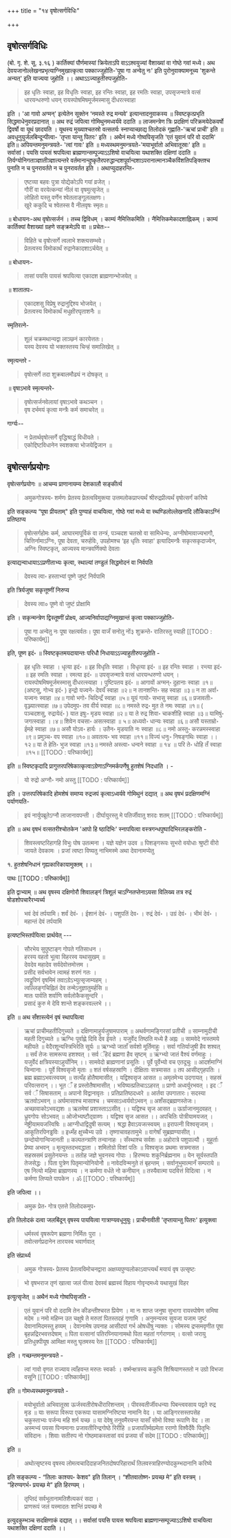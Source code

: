+++
title = "१४ वृषोत्सर्गविधिः"

+++
## वृषोत्सर्गविधिः 

(बो. गृ. शे. सू. ३.१६ ) कार्तिक्यां पौर्णमास्यां क्रियेताऽपि वाऽऽश्वयुज्यां वैशाख्यां वा गोष्ठे गवां मध्ये। अथ देवयजानोल्लेखनप्रभृत्याग्निमुखात्कृत्वा पक्काज्जुहोति-'पूषा गा अन्वेतु नः' इति पुरोनुवाक्यामनूच्य 'शुकन्ते अन्यत्' इति याज्यया जुहोति ।। अथाऽऽज्याहुतीरुपजुहोति-

> इह धृतिः स्वाहा, इह विधृतिः स्वाहा, इह रन्तिः स्वाहा, इह रमतिः स्वाहा, उपसृजन्मात्रे वत्सं धारयन्धरुणो धयन् रायस्पोषमिषमूर्जमस्मासु दीधरत्स्वाहा

इति । 'आ गावो अग्मन्' इत्येतेन सूक्तेन ‘नमस्ते रुद्र मन्यवे' इत्यान्तादनुवाकस्य ॥ स्विष्टकृत्प्रभृति सिद्धमाधेनुवरप्रदानात् ॥ अथ रुद्रं जपित्वा गोमिथुनमध्वर्यवे ददाति ॥ लाजमन्त्रेण त्रिः प्रदक्षिणं परिक्रमयेदेकवर्षो द्विवर्षो वा यूथं छादयति । यूथस्य मुख्याश्चतस्रो वत्सतर्यः स्नाप्याच्छाद्य तिलोदकं गृह्णाति-'ऋचां प्राची' इति ॥ अवधूनुयुर्जलबिन्दून्पीत्वा- 'तृप्ता यान्तु पितरः' इति । अथैनं मध्ये गोष्वपिसृजति 'एतं युवानं परि वो ददामि' इति॥ अपियन्तमनुमन्त्रयते- 'त्वां गावः' इति ॥ मध्यस्थमनुमन्त्रयते-'मयाभूर्वातो अभिवातूस्राः' इति ॥ सर्वासां। पयसि पायसं श्रपयित्वा ब्राह्मणान्सम्पूज्याऽऽशिषो वाचयित्वा यथाशक्ति दक्षिणां ददाति ॥ तिर्यग्योनिगताञ्ज्ञातीञ्ज्ञात्यन्तरे वर्तमानान्दुष्कृतैरपरुद्धान्दशपूर्वान्दशाऽपरानात्मानञ्चैकविंशतिपङ्क्तिश्च पुनाति न च पुनरावर्तते न च पुनरावर्तत इति । अथाप्युदाहरन्ति-

> एष्टव्या बहवः पुत्रा योद्येकोऽपि गयां व्रजेत् ।  
गौरीं वा वरयेत्कन्यां नीलं वा वृषमुत्सृजेत् ॥  
लोहितो यस्तु वर्णेन श्वेतलाङ्गूललक्षणः।  
खुरे ककुदि च श्वेतस्स वै नीलवृषः स्मृतः॥  

॥ बोधायनः-अथ वृषोत्सर्जनं । तच्च द्विविधम् । काम्यं नैमित्तिकमिति । नैमित्तिकमेकादशाह्निकम् । काम्यं कार्तिक्यां वैशाख्यां ग्रहणे सङ्क्रमेऽपि वा ॥ प्रचेतः-- 

> विहिते च वृषोत्सर्गे त्वलाभे शक्त्यसम्भवे।  
प्रेतत्वस्य विमोकार्थं रुद्रानेकादशाऽर्चयेत् ॥  

॥ बोधायनः-

> तासां पयसि पायसं श्रपयित्या एकादश ब्राह्मणान्भोजयेत् ॥ 

॥ शातातपः-

> एकादशसु विप्रेषु रुद्रानुद्दिश्य भोजयेत् ।  
प्रेतत्वस्य विमोकार्थं मधुक्षीरघृताशनैः ॥  

स्मृतिरत्ने-

> शूलं चक्रमथान्यद्वा लाञ्छनं कारयेत्ततः।  
यस्य देवस्य यो भक्तस्तस्य चिन्हं समालिखेत् ॥  

स्मृत्यन्तरे - 

> वृषोत्सर्गे तदा शुक्रबालमौढ्यं न दोषकृत् ॥

॥ वृषाऽभावे स्मृत्यन्तरे-

> वृषोत्सर्जनवेलायां वृषाऽभावे कथञ्चन ।  
वृष दर्भमयं कृत्वा मन्त्रैः कर्म समाचरेत् ॥  

गार्ग्यः--

> न प्रेतार्थवृषोत्सर्गे वृद्धिश्राद्धं विधीयते ।  
एकोद्दिष्टविधानेन स्वशक्त्या भोजयेद्विजान ॥  

## वृषोत्सर्गप्रयोगः

वृषोत्सर्गप्रयोगः ॥ आचम्य प्राणानायम्य देशकालौ सङ्कीर्त्य 

> अमुकगोत्रस्य॰ शर्मणः प्रेतस्य प्रेतत्वविमुक्त्या उत्तमलोकप्राप्त्यर्थं श्रीरुद्रप्रीत्यर्थं वृषोत्सर्गं करिष्ये 

इति सङ्कल्प्य “पूषा प्रीयताम्" इति पुण्याहं वाचयित्वा, गोष्ठे गवां मध्ये वा स्थण्डिलोल्लेखनादि लौकिकाऽग्निं प्रतिष्ठाप्य 

> वृषोत्सर्गहोमः कर्म, आघारमापूर्विकं वा तन्त्रं, पञ्चदश चतस्रो वा सामिधेन्यः, अग्नीषोमावाज्यभागौ, चित्तिर्नामाऽग्निः, पूषा देवता, चरुर्हविः, उपहोमश्च ‘इह धृतिः स्वाहा' इत्यादिमन्त्रैः सकृत्सकृदाज्येन, अग्निः स्विष्टकृत्, आज्यस्य मान्त्रवर्णिक्यो देवताः

इत्याद्यन्वाधायाऽऽप्रणीताभ्यः कृत्वा, स्थाल्यां तण्डुलं सिद्धमोदनं वा निर्वपति 

> देवस्य त्वा॰ हस्ताभ्यां पूष्णे जुष्टं निर्वपामि

इति त्रिर्यजुषा सकृत्तूष्णीं निरुप्य 

> देवस्य त्वा० पूष्णे वो जुष्टं प्रोक्षामि

इति । सकृन्मन्त्रेण द्विस्तूष्णीं प्रोक्ष्य, आज्यनिर्वापाद्यग्निमुखान्तं कृत्वा पक्काज्जुहोति-

> पूषा गा अन्वेतु नः पूषा रक्षत्वर्वतः। पूषा वाजँ सनोतु नों३ शुक्रन्ते॰ रातिरस्तु स्याही
[[TODO : परिष्कार्यम्]] 

इति, पूष्ण इदं॰ ॥ स्विष्टकृतमयदायान्तः परिधौ निधायाऽऽज्याहुतीरुपजुहोति -

> इह धृतिः स्वाहा । धृत्या इदं॰ ॥ इह विधृतिः स्वाहा । विधृत्या इदं॰ ॥ इह रन्तिः स्वाहा । रन्त्या इदं॰ ॥ इह रमतिः स्वाहा । रमत्या इदं॰ ॥ उपसृजन्मात्रे वत्सं धारयन्धरुणो धयन् । रायस्पोषमिषमूर्जमस्मासु दीधरत्स्याहा । पुष्टिपतय इदं॰ ॥ आगावों अग्मन्॰ दुहानाः स्वाहा ॥१॥ (अष्टसु, गोभ्य इदं॰ ) इन्द्रो यज्वने॰ देवयँ स्वाहा ॥२॥ न तानशन्ति॰ सह स्वाहा ॥३॥ न ता अर्वा॰ यज्वनः स्वाहा ॥४॥ गावो भगो॰ चिदिन्द्रँ स्वाहा ॥५॥ यूयं गायो॰ सभासु स्वाहा ॥६॥ प्रजावतीः॰ वृञ्ज्यात्स्वाहा ॥७॥ उपेदमुप॰ तव वीर्य स्वाहा ॥८॥ नमस्ते रुद्र॰ मुत ते नमः स्वाहा ॥१॥ ( पञ्चदशसु, रुद्रायेदं॰ ) यात इषुः॰ मृडय स्वाहा ॥२॥ या ते रुद्र शिवा॰ चाकशीहि स्वाहा ॥३॥ यामिषुं॰ जगत्स्वाहा ।।४॥ शिवेन वचसा॰ असत्स्वाहा ॥ ५॥ अध्यवो॰ धान्यः स्वाहा ॥६॥ असौ यस्ताम्रो॰ ईमहे स्वाहा ॥७॥ असौ योऽव॰ हार्यः । उतैन॰ मृडयाति नः स्वाहा ॥८॥ नमो अस्तु॰ करन्नमस्स्वाहा ॥९॥ प्रमुञ्च॰ वप स्वाहा ॥१०॥ अवतत्य॰ भव स्वाहा ॥११॥ विज्यं धनुः॰ निषङ्गथिः स्वाहा ।।१२॥ या ते हेति॰ भुज स्वाहा ॥१३॥ नमस्ते अस्त्वा॰ धन्वने स्वाहा ॥ १४ ॥ परि ते॰ धोहि तँ स्वाहा ॥१५॥
[[TODO : परिष्कार्यम्]]

इति ॥ स्विष्टकृदादि प्रागुत्तरपरिषेकात्कृत्वाऽग्रेणाऽग्निमर्कपर्णेषु हुतशेषं निदधाति । - 

> यो रुद्रो अग्नौ॰ नमो अस्तु
[[TODO : परिष्कार्यम्]]

इति । उत्तरपरिषेकादि होमशेषं समाप्य रुद्रजपं कृत्वाऽध्वर्यवे गोमिथुनं दद्यात् ॥ अथ वृषभं प्रदक्षिणमग्निं पर्याणयति- 

> इयं नार्युपब्रूतेऽग्नौ लाजानावपन्ती । दीर्घायुरस्तु मे पतिर्जीवातु शरदः शतम्
[[TODO : परिष्कार्यम्]]

इति ॥ अथ वृषभं वत्सतरीश्चोतकेन 'आपो हि ष्ठादिभिः' स्नापयित्वा वस्त्रगन्धपुष्पादिभिरलङ्करोति -

> शिवस्त्वष्टरिहागहि विभुः पोष उतत्मना । यज्ञे यज्ञेन उदव ॥ पिशङ्गरूपः सुभरो वयोधाः श्रुष्टी वीरो जायते देवकामः । प्रजां त्वष्टा विष्यतु नाभिमस्मे अथा देवानामप्येतु 

१. हुतशेषनिधानं‌ गृह्यकारिकायामुक्तम् ।।

पाथः 
[[TODO : परिष्कार्यम्]]

इति द्वाभ्याम् ॥ अथ वृषस्य दक्षिणोरौ शिवालङ्गं त्रिशूलं चाऽग्नितप्तेनाऽयसा विलिख्य तत्र रुद्रं षोडशोपचारैरभ्यर्च्य

> भवं देवं तर्पयामि। शर्वं देवं॰ । ईशानं देवं॰ । पशुपतिं देव॰ । रुद्रं देवं॰ । उग्रं देवं॰ । भीमं देवं॰ । महान्तं देवं तर्पयामि

इत्यष्टभिस्तर्पयित्वा प्रार्थयेत् --- 

> सौरभेय सुपुष्टाङ्ग गोपते गतिसाधन ।  
हरस्य वहतो भूत्वा विहरस्व यथासुखम् ॥  
देवदेव महादेव सर्वदेवोत्तमोत्तम ।  
प्रसीद सर्वभावेन त्वामहं शरणं गतः ।  
त्वद्रूपिणं वृषमिमं तवाऽग्रेऽभ्युत्सृजाम्यहम् ।  
त्वल्लिङ्गचिह्नितं देव तन्मेऽनुज्ञातुमर्हसि ॥  
मातः पार्वति शर्वाणि सर्वलोकैकसुन्दरि ।  
प्रसादं कुरु मे देवि शान्ते शङ्करवल्लभे ।।  

इति ॥ अथ सँशास्त्येनं वृषं स्थापयित्वा

> ऋचां प्राचीमहतीदिगुच्यते ॥ दक्षिणामाहुर्यजुषामपाराम् ॥ अथर्वणामङ्गिरसां प्रतीची ॥ साम्नामुदीची महती दिगुच्यते ॥ ऋग्भिः पूर्वाह्णे दिवि देव ईयते । यजुर्वेद तिष्ठति मध्ये है अह्नः ॥ सामवेदे नास्तमये महीयते ॥ वेदैरशून्यस्त्रिभिरेति सूर्यः ॥ ऋग्भ्यो जाताँ सर्वशो मूर्तिमाहुः । सर्वा गतिर्याजुषी हैव शश्वत् ॥ सर्वं तेजः सामरूप्य हशश्वत् । सर्व ँहेदं ब्रह्मणा हैव सृष्टम् ॥ ऋग्भ्यो जातं वैश्यं वर्णमाहुः । यजुर्वेदं क्षत्रियस्याऽहुर्योनिम् ।। सामवेदो ब्राह्मणानां प्रसूतिः । पूर्वे पूर्वेभ्यो वच एतदूचुः ॥ आदर्शमाग्निं चिन्वानाः । पूर्वे विश्वसृजो मृताः ॥ शतं वर्षसहस्राणि । दीक्षिताः सत्रमासत ॥ तप आसीद्गृहपतिः । ब्रह्म ब्रह्माऽभवत्स्वयम् ॥ सत्यँह होतैषामासीत् । यद्विश्वसृज आसत ॥ अमृतमेभ्य उदगायत् । सहस्रं परिवत्सरान् ।। भूत ँ ह प्रस्तोतैषामासीत् । भविष्यत्प्रतिचाऽऽहरत् ॥ प्राणो अध्वर्युरभवत् । इद ँ सर्व ँ सिषासताम् ॥ अपानो विद्वानावृतः । प्रतिप्रातिष्ठदध्वरे ॥ आर्तवा उपगातारः। सदस्या ऋतवोऽभवन् ॥ अर्घमासाश्च मासाश्च । चमसाऽध्वर्यवोऽभवन् ॥ अशँसद्ब्रह्मणस्तेजः। अच्छावाकोऽभवद्यशः ॥ ऋतमेषां प्रशास्ताऽऽसीत् ।। यद्विश्च सृज आसत ॥ ऊर्ग्राजानमुदवहत् । ध्रुवगोपः सोऽभवत् ॥ ओजोभ्यष्टौद्ग्राव्णः । यद्विश्व सृज आसत ।। अपचितिः पोत्रीयामयजत् । नेष्ट्रीयामयजत्त्विषिः ॥ आग्नीधाद्विदुषी सत्यम् । श्रद्धा हैवाऽयजत्स्वयम् ॥ इरापत्नी विश्वसृजाम् । आकूतिरपिनड्ढविः ॥ इध्मँह क्षुच्चैभ्य उग्रे । तृष्णाचावहतामुभे ॥ वागेषाँ सुब्रह्मण्यासीत् । छन्दोयोगान्विजानती ॥ कल्पतन्त्राणि तन्वानाहः । सँस्थाश्च सर्वशः ॥ अहोरात्रे पशुपाल्यौ । मुहूर्ताः प्रेष्या अभवन् ॥ मृत्युस्तदभवद्धाता । शमितोग्रो विशां पतिः ॥ विश्वसृजः प्रथमाः सत्रमासत । सहस्रसमं प्रसुतेनयन्तः ॥ ततोह जज्ञे भुवनस्य गोपाः । हिरण्मयः शकुनिर्ब्रह्मनाम ॥ येन सूर्यस्तपति तेजसेद्धः । पिता पुत्रेण पितृमान्योनियोनौ ॥ नावेदविन्मनुते तं बृहन्तम् । सर्वानुभुमात्मानँ सम्पराये ॥ एष नित्यो महिमा ब्राह्मणस्य । न कर्मणा वर्धते नो कनीयान् ॥ तस्यैवात्मा पदवित्तं विदित्वा । न कर्मणा लिप्यते पापकेन । ॐ
[[TODO : परिष्कार्यम्]]

इति जपित्वा ।। 

> अमुक प्रेत॰ गोत्र एतत्ते तिलोदकमुप॰ 

इति तिलोदकं दत्वा जलबिंदून् वृषस्य पाययित्वा गात्राण्यवधूनुयुः। प्राचीनावीती 'तृप्तायान्तु पितरः' इत्युक्त्वा 

> धर्मस्त्वं वृषरूपेण ब्रह्मणा निर्मितः पुरा ।  
तवोत्सर्गप्रदानेन तारयस्व भवार्णवात्  

इति संप्रार्थ्य

> अमुक गोत्रस्य॰ प्रेतस्य प्रेतत्वविमोचनद्वारा अक्षय्यपुण्यलोकाऽवाप्त्यर्थं मयायं वृष उत्सृष्टः

> भो वृषभराज तृणं खात्वा जलं पीत्वा देवस्वं ब्रह्मस्वं विहाय गोवृन्दमध्ये यथासुखं विहर

इत्युत्सृजेत् ॥ अथैनं मध्ये गोष्वपिसृजति - 

> एतं युवानं परि वो ददामि तेन कीडन्तीश्चरत प्रियेण । मा नः शाप्त जनुषा सुभागा रायस्पोषेण समिषा मदेम ॥ नमो महिम्न उत चक्षुषे ते मरुतां पितस्तदहं गृणामि । अनुमन्यस्व सुयजा यजाम जुष्टं देवानामिदमस्तु हव्यम् । देवानामेष उपनाह आसीदपां गर्भ ओषधीषु न्यक्तः । सोमस्य द्रप्समवृणीत पूषा बृहन्नद्रिरभवत्तदेषाम् ॥ पिता वत्सानां पतिरघ्नियानामथो पिता महतां गर्गराणाम् । वत्सो जरायु प्रतिधुक्पीयूष आमिक्षा मस्तु घृतमस्य रेतः 
[[TODO : परिष्कार्यम्]]

इति । गच्छन्तमनुमन्त्रयते -

> त्वां गावो वृणत राज्याय त्वाँहवन्त मरुतः स्वर्काः । वर्ष्मन्क्षत्रस्य ककुभि शिश्रियाणस्ततो न उग्रो विभजा वसूनि
[[TODO : परिष्कार्यम्]]

इति ॥ गोमध्यस्थमनुमन्त्रयते - 

> मयोभूर्वातो अभिवातूस्रा ऊर्जस्वतीरोषधीरारिशन्ताम् । पीवस्वतीर्जीवधन्याः पिबन्त्ववसाय पद्वते रुद्र मृड ॥ याः सरूपा विरूपा एकरूपा यासामग्निरिष्ट्या नामानि वेद । या आङ्गिरसस्तपसेह चकुस्ताभ्यः पर्जन्य महि शर्म यच्छ ॥ या देवेषु तनुवमैरयन्त यासाँ सोमो विश्वा रूपाणि वेद । ता अस्मभ्यं पयसा पिन्वमानाः प्रजावतीरिन्द्रगोष्ठे रिरीहि ॥ प्रजापतिर्मह्यमेता रराणो विश्वैर्देवैः पितृभिः संविदानः । शिवाः सतीरुप नो गोष्ठमाकस्तासां वयं प्रजया सँ सदेम
[[TODO : परिष्कार्यम्]]

इति ॥ 

> अथोत्सृष्टस्य वृषस्य लोमत्वचादिदाहजनितदोषपरिहारार्थं तिलवस्त्राहिरण्योदकुम्भदानानि करिष्ये

इति सङ्कल्प्य - “तिलाः काश्यप॰ केशव" इति तिलान् । “शीतवातोष्ण॰ प्रयच्छ मे” इति वस्त्रम् । “हिरण्यगर्भ॰ प्रयच्छ मे” इति हिरण्यम् । 

> तृप्तिदं सर्वभूतानामतिशैत्यकरं सदा ।  
प्राणरूपं जलं यस्मादतः शान्तिं प्रयच्छ मे  

इत्युदकुम्भञ्च सदक्षिणाकं दद्यात् ।। सर्वासां पयसि पायस श्रपयित्वा ब्राह्मणान्सम्पूज्याऽऽशिषो वाचयित्वा यथाशक्ति दक्षिणां ददाति ।।